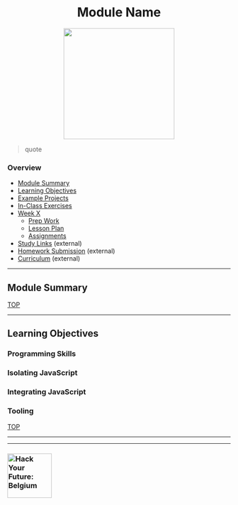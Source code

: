 <h1 id='top' align="center">Module Name</h1>

<div align="center">
  <a href="https://hackyourfuture.be" target="_blank">
    <img src="https://user-images.githubusercontent.com/18554853/63941625-4c7c3d00-ca6c-11e9-9a76-8d5e3632fe70.jpg" width="250" height="250"/>
  </a>
</div>

>  quote

### Overview

* [Module Summary](#module-summary)
* [Learning Objectives](#learning-objectives)
* [Example Projects](./example-projects)
* [In-Class Exercises](./javascripting)
* [Week X](./week-X)
  * [Prep Work](./week-X#prep-work)
  * [Lesson Plan](./week-X#lesson-plan)
  * [Assignments](./week-X#assignments)
* [Study Links](https://study.hackyourfuture.be) (external)
* [Homework Submission](https://github.com/hackyourfuturebelgium/homework-submission) (external)
* [Curriculum](https://curriculum.hackyourfuture.be/) (external)

---

## Module Summary

[TOP](#overview)

---

## Learning Objectives

### Programming Skills

### Isolating JavaScript

### Integrating JavaScript

### Tooling

[TOP](#overview)

---
---

### <a href="https://hackyourfuture.be" target="_blank"><img src="https://user-images.githubusercontent.com/18554853/63941625-4c7c3d00-ca6c-11e9-9a76-8d5e3632fe70.jpg" width="100" height="100" alt="Hack Your Future: Belgium"></a>
